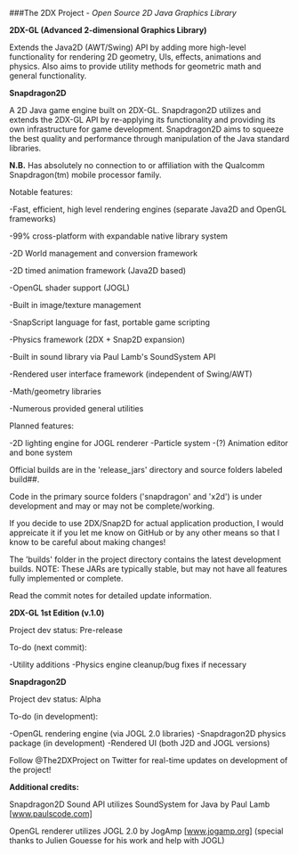 ###The 2DX Project - _Open Source 2D Java Graphics Library_

**2DX-GL (Advanced 2-dimensional Graphics Library)**

Extends the Java2D (AWT/Swing) API by adding more high-level functionality for rendering 2D geometry, UIs, effects, animations and physics.  Also aims to provide utility methods for geometric math and general functionality.

**Snapdragon2D**

A 2D Java game engine built on 2DX-GL.  Snapdragon2D utilizes and extends the 2DX-GL API by re-applying its functionality and providing its own infrastructure for game development.  Snapdragon2D aims to squeeze the best quality and performance through manipulation of the Java standard libraries.

**N.B.** Has absolutely no connection to or affiliation with the Qualcomm Snapdragon(tm) mobile processor family.

Notable features:

-Fast, efficient, high level rendering engines (separate Java2D and OpenGL frameworks)

-99% cross-platform with expandable native library system

-2D World management and conversion framework

-2D timed animation framework (Java2D based)

-OpenGL shader support (JOGL)

-Built in image/texture management

-SnapScript language for fast, portable game scripting

-Physics framework (2DX + Snap2D expansion)

-Built in sound library via Paul Lamb's SoundSystem API

-Rendered user interface framework (independent of Swing/AWT)

-Math/geometry libraries

-Numerous provided general utilities

Planned features:

-2D lighting engine for JOGL renderer
-Particle system
-(?) Animation editor and bone system

Official builds are in the 'release_jars' directory and source folders labeled build##.

Code in the primary source folders ('snapdragon' and 'x2d') is under development and may or may not be complete/working.

If you decide to use 2DX/Snap2D for actual application production, I would appreicate it if you let me know on GitHub or by any other means so that I know to be careful about making changes!

The 'builds' folder in the project directory contains the latest development builds.
NOTE: These JARs are typically stable, but may not have all features fully implemented or complete.

Read the commit notes for detailed update information.

**2DX-GL 1st Edition (v.1.0)**

Project dev status: Pre-release

To-do (next commit):

-Utility additions
-Physics engine cleanup/bug fixes if necessary

**Snapdragon2D**

Project dev status: Alpha

To-do (in development):

-OpenGL rendering engine (via JOGL 2.0 libraries)
-Snapdragon2D physics package (in development)
-Rendered UI (both J2D and JOGL versions)

Follow @The2DXProject on Twitter for real-time updates on development of the project!

**Additional credits:**

Snapdragon2D Sound API utilizes SoundSystem for Java by Paul Lamb [www.paulscode.com]
	
OpenGL renderer utilizes JOGL 2.0 by JogAmp [www.jogamp.org] (special thanks to Julien Gouesse for his work and help with JOGL)
